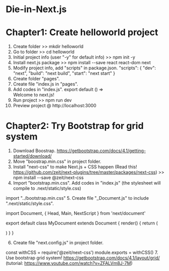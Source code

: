 # Die-in-Next.js
# Chapter1: Create helloworld project
1. Create folder >> mkdir helloworld
2. Go to folder >> cd helloworld
3. Initial project info (user "-y" for default info) >> npm init -y
4. Install next.js package >> npm install --save react react-dom next
5. Modify project info, add "scripts" in package.json. 
    "scripts": {
      "dev": "next",
      "build": "next build",
      "start": "next start"
    }
6. Create folder "pages".
7. Create file "index.js in "pages".
8. Add codes in "index.js".
    export default () => <div>Welcome to next.js!</div>
9. Run project >> npm run dev
10. Preview project @ http://localhost:3000
# Chapter2: Try Bootstrap for grid system
1. Download Boostrap. https://getbootstrap.com/docs/4.1/getting-started/download/
2. Move "boostrap.min.css" in project folder.
3. Install "next-css" to make Next.js + CSS happen (Read this! https://github.com/zeit/next-plugins/tree/master/packages/next-css) >> npm install --save @zeit/next-css
4. Import "bootstrap.min.css". Add codes in "index.js" (the stylesheet will compile to .next/static/style.css)

import "../bootstrap.min.css"
5. Create file "_Document.js" to include ".next/static/style.css".

import Document, { Head, Main, NextScript } from 'next/document'

export default class MyDocument extends Document {
  render() {
    return (
      <html>
        <Head>
          <link rel="stylesheet" href="/_next/static/style.css" />
        </Head>
        <body>
          <Main />
          <NextScript />
        </body>
      </html>
    )
  }
}

6. Create file "next.config.js" in project folder.

const withCSS = require('@zeit/next-css')
module.exports = withCSS()
7. Use bootstrap grid system! https://getbootstrap.com/docs/4.1/layout/grid/ (tutorial: https://www.youtube.com/watch?v=ZFALVm8J-7M)
